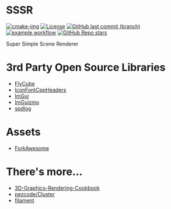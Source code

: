 # SSSR

[![cmake-img]][cmake-url]
[![License][license-img]][license-url]
[![GitHub last commit (branch)][last-commit-img]][last-commit-url]
[![example workflow][ci-img]][ci-url]
[![GitHub Repo stars][star-img]][star-url]

[cmake-img]: https://img.shields.io/badge/cmake-3.20-1f9948.svg?style=flat-square&logo=cmake
[cmake-url]: https://cmake.org/
[license-img]: https://img.shields.io/:license-mit-blue.svg?style=flat-square&logo=opensourceinitiative
[license-url]: https://opensource.org/licenses/MIT
[last-commit-img]: https://img.shields.io/github/last-commit/THISISAGOODNAME/SSSR/main?style=flat-square&logo=git
[last-commit-url]: https://github.com/THISISAGOODNAME/SSSR
[ci-img]: https://img.shields.io/github/workflow/status/THISISAGOODNAME/SSSR/Build%20with%20CMake?style=flat-square&logo=github
[ci-url]: https://github.com/THISISAGOODNAME/SSSR/actions
[star-img]: https://img.shields.io/github/stars/THISISAGOODNAME/SSSR?logo=github&style=flat-square
[star-url]: .

Super Simple Scene Renderer

# 3rd Party Open Source Libraries

- [FlyCube](https://github.com/andrejnau/FlyCube)
- [IconFontCppHeaders](https://github.com/juliettef/IconFontCppHeaders)
- [ImGui](https://github.com/ocornut/imgui)
- [ImGuizmo](https://github.com/CedricGuillemet/ImGuizmo)
- [spdlog](https://github.com/gabime/spdlog)

# Assets

- [ForkAwesome](https://forkaweso.me/Fork-Awesome/)

# There's more…

- [3D-Graphics-Rendering-Cookbook](https://github.com/PacktPublishing/3D-Graphics-Rendering-Cookbook)
- [pezcode/Cluster](https://github.com/pezcode/Cluster)
- [filament](https://github.com/google/filament)
